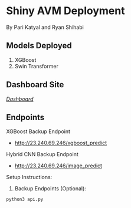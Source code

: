 # Shiny AVM Deployment
By Pari Katyal and Ryan Shihabi

## Models Deployed
1. XGBoost
2. Swin Transformer

## Dashboard Site
[*Dashboard*](http://3.140.207.64:8501)

## Endpoints
 
XGBoost Backup Endpoint
 - http://23.240.69.246/xgboost_predict

Hybrid CNN Backup Endpoint
 - http://23.240.69.246/image_predict

Setup Instructions:
1. Backup Endpoints (Optional):

`python3 api.py`
